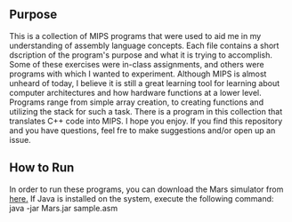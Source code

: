 ## Purpose
This is a collection of MIPS programs that were used to aid me in my understanding of assembly language concepts. Each file contains a short dscription of the program's purpose and what it is trying to accomplish. Some of these exercises were in-class assignments, and others were programs with which I wanted to experiment. Although MIPS is almost unheard of today, I believe it is still a great learning tool for learning about computer architectures and how hardware functions at a lower level. Programs range from simple array creation, to creating functions and utilizing the stack for such a task. There is a program in this collection that translates C++ code into MIPS. I hope you enjoy. If you find this repository and you have questions, feel fre to make suggestions and/or open up an issue.
## How to Run
In order to run these programs, you can download the Mars simulator from [here.](http://courses.missouristate.edu/KenVollmar/mars/MARS_4_5_Aug2014/Mars4_5.jar)
If Java is installed on the system, execute the following command:
java -jar Mars.jar sample.asm
